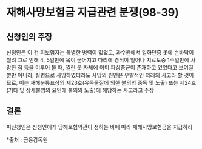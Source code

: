# 재해사망보험금 지급관련 분쟁(98-39)

## 신청인의 주장

신청인은 이 건 피보험자는 특별한 병력이 없었고, 과수원에서 일하던중 못에 손바닥이 찔려 그로 인해 4, 5일만에 목이 굳어지고 다리에 경직이 일어나 치료도중 1주일만에 사망한 점 등을 미루어 볼 때, 찔린 못 자체에 이미 파상풍균이 존재하고 있었다고 보여질 뿐만 아니라, 질병으로 사망하였더라도 사망의 원인은 우발적인 외래의 사고라 할 것이므로, 이는 재해분류표상의 제23호(유독물질에 의한 불의의 중독 및 노출) 또는 제24호(기타 및 상세불명의 요인에 불의의 노출)에 해당하는 사고라고 주장


## 결론
피신청인은 신청인에게 당해보험약관이 정하는 바에 따라 재해사망보험금을 지급하라


*출처 : 금융감독원